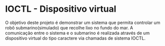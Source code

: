 # IOCTL - Dispositivo virtual
O objetivo deste projeto é demonstrar um sistema que permita controlar um robô submarino(simulado) que recolhe lixo no fundo do mar. A comunicação entre o sistema e o submarino é realizada através de um dispositivo virtual do tipo caractere via chamadas de sistema IOCTL.